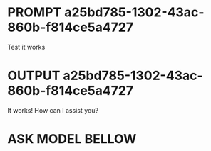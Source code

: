 # PROMPT a25bd785-1302-43ac-860b-f814ce5a4727


Test it works

# OUTPUT a25bd785-1302-43ac-860b-f814ce5a4727
It works! How can I assist you?

# ASK MODEL BELLOW
